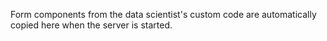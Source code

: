 Form components from the data scientist's custom code are automatically copied here when the server is started.